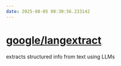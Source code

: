 ```yaml
---
date: 2025-08-05 08:30:56.233142
---
```


# [google/langextract](https://github.com/google/langextract)

extracts structured info from text using LLMs